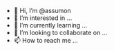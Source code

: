 - 👋 Hi, I’m @assumon
- 👀 I’m interested in ...
- 🌱 I’m currently learning ...
- 💞️ I’m looking to collaborate on ...
- 📫 How to reach me ...

<!---
assumon/assumon is a ✨ special ✨ repository because its `README.md` (this file) appears on your GitHub profile.
You can click the Preview link to take a look at your changes.
--->
